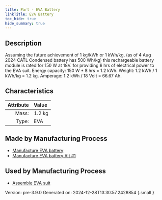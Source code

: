 ```yaml
---
title: Part - EVA Battery
linkTitle: EVA Battery
toc_hide: true
hide_summary: true
---
```


## Description
Assuming the future achievement of 1 kg/kWh or 1 kWh/kg, &#10;&#9;&#9; (as of 4 Aug 2024 CATL Condensed battery has 500 Wh/kg)&#10;&#9;&#9; this rechargeable battery module is rated for 150 W at 18V.  &#10;&#9;&#9; for providing 8 hrs of electrical power to the EVA suit. &#10;&#9;&#9; Energy capacity: 150 W * 8 hrs &#61; 1.2 kWh.  &#10;&#9;&#9; Weight: 1.2 kWh / 1 kWh/kg &#61; 1.2 kg. &#10;&#9;&#9; Amperage: 1.2 kWh / 18 Volt &#61; 66.67 Ah.&#10;&#9;&#9;

## Characteristics

| Attribute      | Value |
|--------:|:------|
|Mass:|1.2 kg|
|Type:|EVA|

## Made by Manufacturing Process

- [Manufacture EVA battery](/docs/definitions/process/manufacture-eva-battery)
- [Manufacture EVA battery Alt #1](/docs/definitions/process/manufacture-eva-battery-alt--1)

## Used by Manufacturing Process

- [Assemble EVA suit](/docs/definitions/process/assemble-eva-suit)


Version: pre-3.9.0 Generated on: 2024-12-28T13:30:57.2428854
{.small }

